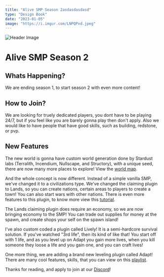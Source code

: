 ```yaml
---
title: "Alive SMP Season 2asdasdasdasd"
type: "Design Book"
date: "2023-01-05"
image: "https://i.imgur.com/LNPQPxd.jpeg"
---
```


![Header Image](https://cdn.discordapp.com/attachments/1049056638339924028/1049056638868402276/3d.png)

# Alive SMP Season 2
## Whats Happening?

We are ending season 1, to start season 2 with even more content!

## How to Join?

We are looking for truely dedicated players, you dont have to be playing 24/7, but if you feel like you are barely gonna play then don't apply. Also we would like to have people that have good skills, such as building, redstone, or pvp.

## New Features

The new world is gonna have custom world generation done by Stardust labs (Terralith, Incendium, Nullscape, and Structory), with a unique seed, there are now many more places to explore! View the [world map](https://map.alivesmp.xyz).

And the whole concept is now different. Instead of a simple vanilla SMP, we've changed it to a civilizations type. We've changed the claiming plugin to Lands, so you can create nations, certain areas to players to create a town! 
You can also start wars with other nations. There is even more features to this plugin, to know more view this [tutorial](https://youtu.be/N6HExtO_L6s?t=40).

The Lands claiming plugin does require an economy, so we are now bringing economy to the SMP! You can trade out supplies for money at the spawn, and create shops your self on the spawn island!

I've also custom coded a plugin called Lively! It is a semi-hardcore survival solution. If you've watched "3rd life", then its kind of like that! You start off with 1 life, and as you level up on Adapt you gain more lives, when you kill someone they loose a life and you gain one, and you can craft lives!

One more thing, we are adding a brand new leveling plugin called Adapt! There are many cool features, skills, that you can view on this [playlist](https://www.youtube.com/playlist?list=PLcsnaUnuh6hq3v4nxIZ_bbY6HZmwBADt6).

Thanks for reading, and apply to join at our [Discord](https://discord.com/invite/9ve738vbrP)!